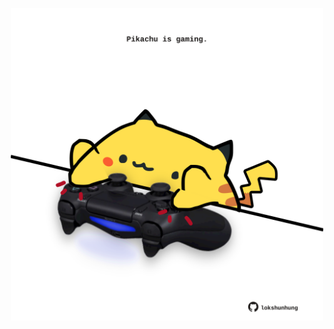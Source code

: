 <!-- built at 02/01/2022, 15:01:18 UTC -->
<p align="center">
  <img width="500" height="500" src="./ReadmeImage.svg">
</p>
